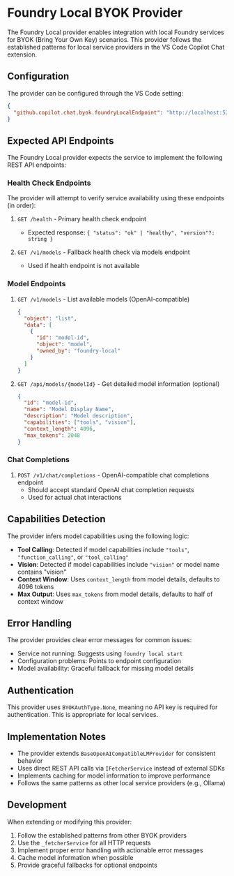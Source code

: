 # Foundry Local BYOK Provider

The Foundry Local provider enables integration with local Foundry services for BYOK (Bring Your Own Key) scenarios. This provider follows the established patterns for local service providers in the VS Code Copilot Chat extension.

## Configuration

The provider can be configured through the VS Code setting:

```json
{
  "github.copilot.chat.byok.foundryLocalEndpoint": "http://localhost:5273"
}
```

## Expected API Endpoints

The Foundry Local provider expects the service to implement the following REST API endpoints:

### Health Check Endpoints

The provider will attempt to verify service availability using these endpoints (in order):

1. `GET /health` - Primary health check endpoint
   - Expected response: `{ "status": "ok" | "healthy", "version"?: string }`

2. `GET /v1/models` - Fallback health check via models endpoint
   - Used if health endpoint is not available

### Model Endpoints

1. `GET /v1/models` - List available models (OpenAI-compatible)
   ```json
   {
     "object": "list",
     "data": [
       {
         "id": "model-id",
         "object": "model",
         "owned_by": "foundry-local"
       }
     ]
   }
   ```

2. `GET /api/models/{modelId}` - Get detailed model information (optional)
   ```json
   {
     "id": "model-id",
     "name": "Model Display Name",
     "description": "Model description",
     "capabilities": ["tools", "vision"],
     "context_length": 4096,
     "max_tokens": 2048
   }
   ```

### Chat Completions

1. `POST /v1/chat/completions` - OpenAI-compatible chat completions endpoint
   - Should accept standard OpenAI chat completion requests
   - Used for actual chat interactions

## Capabilities Detection

The provider infers model capabilities using the following logic:

- **Tool Calling**: Detected if model capabilities include `"tools"`, `"function_calling"`, or `"tool_calling"`
- **Vision**: Detected if model capabilities include `"vision"` or model name contains "vision"
- **Context Window**: Uses `context_length` from model details, defaults to 4096 tokens
- **Max Output**: Uses `max_tokens` from model details, defaults to half of context window

## Error Handling

The provider provides clear error messages for common issues:

- Service not running: Suggests using `foundry local start`
- Configuration problems: Points to endpoint configuration
- Model availability: Graceful fallback for missing model details

## Authentication

This provider uses `BYOKAuthType.None`, meaning no API key is required for authentication. This is appropriate for local services.

## Implementation Notes

- The provider extends `BaseOpenAICompatibleLMProvider` for consistent behavior
- Uses direct REST API calls via `IFetcherService` instead of external SDKs
- Implements caching for model information to improve performance
- Follows the same patterns as other local service providers (e.g., Ollama)

## Development

When extending or modifying this provider:

1. Follow the established patterns from other BYOK providers
2. Use the `_fetcherService` for all HTTP requests
3. Implement proper error handling with actionable error messages
4. Cache model information when possible
5. Provide graceful fallbacks for optional endpoints